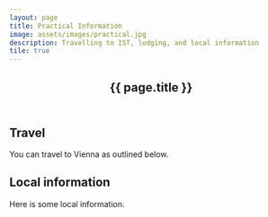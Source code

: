 ```yaml
---
layout: page
title: Practical Information
image: assets/images/practical.jpg
description: Travelling to IST, lodging, and local information
tile: true
---
```


<div id="main" class="alt">

<section id="one">

<div class="inner">
<header class="major">
<h1> {{ page.title }} </h1>
</header>


<h2>Travel</h2>

<p>
You can travel to Vienna as outlined below.
</p>

<h2>Local information</h2>
<p>
Here is some local information.
</p>

</div>
</section>

</div>
